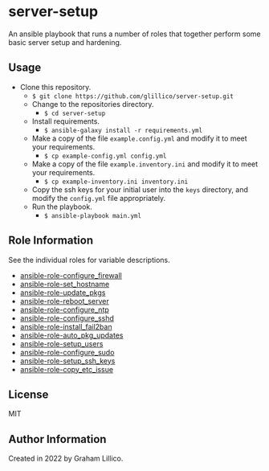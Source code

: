 # server-setup

An ansible playbook that runs a number of roles that together perform some basic server setup and hardening.

## Usage

- Clone this repository.
    - `$ git clone https://github.com/glillico/server-setup.git`
  - Change to the repositories directory.
    - `$ cd server-setup`
  - Install requirements.
    - `$ ansible-galaxy install -r requirements.yml`
  - Make a copy of the file `example.config.yml` and modify it to meet your requirements.
    - `$ cp example-config.yml config.yml`
  - Make a copy of the file `example.inventory.ini` and modify it to meet your requirements.
    - `$ cp example-inventory.ini inventory.ini`
  - Copy the ssh keys for your initial user into the `keys` directory, and modify the `config.yml` file appropriately. 
  - Run the playbook.
    - `$ ansible-playbook main.yml`

## Role Information

See the individual roles for variable descriptions.

- [ansible-role-configure_firewall](https://github.com/glillico/ansible-role-configure_firewall)<br>
- [ansible-role-set_hostname](https://github.com/glillico/ansible-role-set_hostname)<br>
- [ansible-role-update_pkgs](https://github.com/glillico/ansible-role-update_pkgs)<br>
- [ansible-role-reboot_server](https://github.com/glillico/ansible-role-reboot_server)<br>
- [ansible-role-configure_ntp](https://github.com/glillico/ansible-role-configure_ntp)<br>
- [ansible-role-configure_sshd](https://github.com/glillico/ansible-role-configure_sshd)<br>
- [ansible-role-install_fail2ban](https://github.com/glillico/ansible-role-install_fail2ban)<br>
- [ansible-role-auto_pkg_updates](https://github.com/glillico/ansible-role-auto_pkg_updates)<br>
- [ansible-role-setup_users](https://github.com/glillico/ansible-role-setup_users)<br>
- [ansible-role-configure_sudo](https://github.com/glillico/ansible-role-configure_sudo)<br>
- [ansible-role-setup_ssh_keys](https://github.com/glillico/ansible-role-setup_ssh_keys)<br>
- [ansible-role-copy_etc_issue](https://github.com/glillico/ansible-role-copy_etc_issue)

## License

MIT

## Author Information

Created in 2022 by Graham Lillico.
